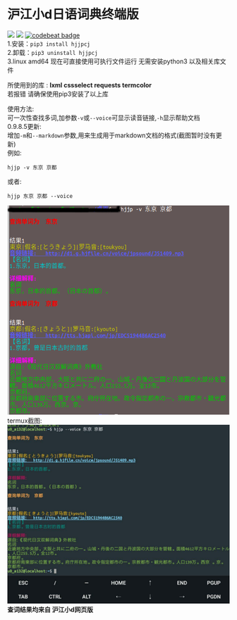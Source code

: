 # 沪江小d日语词典终端版  
![](https://img.shields.io/github/license/asutorufa/hujiang_japanese_dict.svg)
![](https://img.shields.io/github/release/asutorufa/hujiang_japanese_dict.svg)
[![codebeat badge](https://codebeat.co/badges/e1408f62-46ae-43b0-920d-e38128dcfd48)](https://codebeat.co/projects/github-com-asutorufa-hujiang_japanese_dict-master)  
1.安装：```pip3 install hjjpcj```  
2.卸载：```pip3 uninstall hjjpcj```  
3.linux amd64 现在可直接使用可执行文件运行 无需安装python3 以及相关库文件    
<!--
4.现在使用git远程提交master分支

~~*(旧)运行bash install.sh安装,手机端termux使用bash termux_install.sh安装*~~  
~~*(旧)运行 bash uninstall.sh或bash termux_uninstall.sh卸载*~~  
-->
所使用到的库  : **lxml cssselect requests termcolor**  
若报错 请确保使用pip3安装了以上库  

使用方法:  
可一次性查找多词,加参数``-v``或``--voice``可显示读音链接,``-h``显示帮助文档  
0.9.8.5更新:  
增加``-m``和``--markdown``参数,用来生成用于markdown文档的格式(截图暂时没有更新)   
例如:  
```
hjjp -v 东京 京都 
```
或者:
```
hjjp 东京 京都 --voice
```
![](https://raw.githubusercontent.com/Asutorufa/hujiang-japanese-dict/master/演示-.png)
<br>termux截图:
![](https://raw.githubusercontent.com/Asutorufa/hujiang-japanese-dict/master/termux演示.png)
**查词结果均来自 沪江小d网页版**
